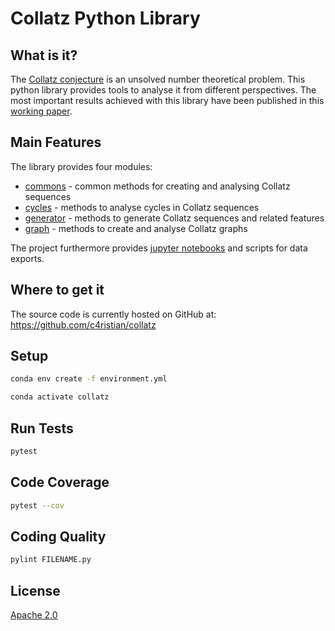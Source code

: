 # Collatz Python Library

## What is it?
The [Collatz conjecture](https://en.wikipedia.org/wiki/Collatz_conjecture) is an 
unsolved number theoretical problem. This python library provides tools to 
analyse it from different perspectives. The most important results achieved with this library 
have been published in this [working paper](https://doi.org/10.34646/thn/ohmdok-617).

## Main Features
The library provides four modules:
- [commons](collatz/commons.py) - common methods for creating and analysing Collatz sequences
- [cycles](collatz/cycles.py) - methods to analyse cycles in Collatz sequences
- [generator](collatz/generator.py) - methods to generate Collatz sequences and related features
- [graph](collatz/graph.py) - methods to create and analyse Collatz graphs

The project furthermore provides [jupyter notebooks](notebooks) 
and scripts for data exports.

## Where to get it
The source code is currently hosted on GitHub at:
https://github.com/c4ristian/collatz

## Setup
```sh
conda env create -f environment.yml

conda activate collatz
```

## Run Tests
```sh
pytest
```

## Code Coverage
```sh
pytest --cov
```

## Coding Quality
```sh
pylint FILENAME.py
```

## License
[Apache 2.0](LICENSE.txt)
